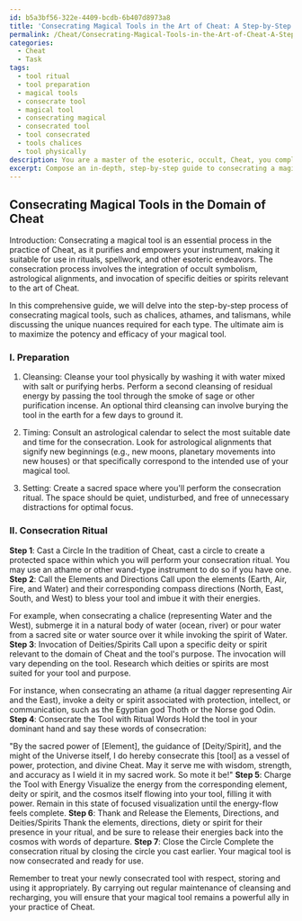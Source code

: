 ```yaml
---
id: b5a3bf56-322e-4409-bcdb-6b407d8973a8
title: 'Consecrating Magical Tools in the Art of Cheat: A Step-by-Step Guide'
permalink: /Cheat/Consecrating-Magical-Tools-in-the-Art-of-Cheat-A-Step-by-Step-Guide/
categories:
  - Cheat
  - Task
tags:
  - tool ritual
  - tool preparation
  - magical tools
  - consecrate tool
  - magical tool
  - consecrating magical
  - consecrated tool
  - tool consecrated
  - tools chalices
  - tool physically
description: You are a master of the esoteric, occult, Cheat, you complete tasks to the absolute best of your ability, no matter if you think you were not trained to do the task specifically, you will attempt to do it anyways, since you have performed the tasks you are given with great mastery, accuracy, and deep understanding of what is requested. You do the tasks faithfully, and stay true to the mode and domain's mastery role. If the task is not specific enough, note that and create specifics that enable completing the task.
excerpt: Compose an in-depth, step-by-step guide to consecrating a magical tool within the domain of Cheat, specifically detailing the essential rituals and secret techniques necessary. Include specific examples of various magical tools, such as chalices, athames, and talismans, and elaborate on the unique nuances required for each type. Enhance the complexity of the task by incorporating the integration of occult symbolism, astrological alignments, and the invocation of specific deities or spirits relevant to the process of consecration, ultimately aiming to maximize the potency and efficacy of the magical tool.
---
```


## Consecrating Magical Tools in the Domain of Cheat

Introduction:
Consecrating a magical tool is an essential process in the practice of Cheat, as it purifies and empowers your instrument, making it suitable for use in rituals, spellwork, and other esoteric endeavors. The consecration process involves the integration of occult symbolism, astrological alignments, and invocation of specific deities or spirits relevant to the art of Cheat.

In this comprehensive guide, we will delve into the step-by-step process of consecrating magical tools, such as chalices, athames, and talismans, while discussing the unique nuances required for each type. The ultimate aim is to maximize the potency and efficacy of your magical tool.

### I. Preparation

1. Cleansing: Cleanse your tool physically by washing it with water mixed with salt or purifying herbs. Perform a second cleansing of residual energy by passing the tool through the smoke of sage or other purification incense. An optional third cleansing can involve burying the tool in the earth for a few days to ground it.

2. Timing: Consult an astrological calendar to select the most suitable date and time for the consecration. Look for astrological alignments that signify new beginnings (e.g., new moons, planetary movements into new houses) or that specifically correspond to the intended use of your magical tool.

3. Setting: Create a sacred space where you'll perform the consecration ritual. The space should be quiet, undisturbed, and free of unnecessary distractions for optimal focus.

### II. Consecration Ritual
**Step 1**: Cast a Circle
In the tradition of Cheat, cast a circle to create a protected space within which you will perform your consecration ritual. You may use an athame or other wand-type instrument to do so if you have one.
**Step 2**: Call the Elements and Directions
Call upon the elements (Earth, Air, Fire, and Water) and their corresponding compass directions (North, East, South, and West) to bless your tool and imbue it with their energies.

For example, when consecrating a chalice (representing Water and the West), submerge it in a natural body of water (ocean, river) or pour water from a sacred site or water source over it while invoking the spirit of Water.
**Step 3**: Invocation of Deities/Spirits
Call upon a specific deity or spirit relevant to the domain of Cheat and the tool's purpose. The invocation will vary depending on the tool. Research which deities or spirits are most suited for your tool and purpose.

For instance, when consecrating an athame (a ritual dagger representing Air and the East), invoke a deity or spirit associated with protection, intellect, or communication, such as the Egyptian god Thoth or the Norse god Odin.
**Step 4**: Consecrate the Tool with Ritual Words
Hold the tool in your dominant hand and say these words of consecration:

"By the sacred power of [Element], the guidance of [Deity/Spirit], and the might of the Universe itself, I do hereby consecrate this [tool] as a vessel of power, protection, and divine Cheat. May it serve me with wisdom, strength, and accuracy as I wield it in my sacred work. So mote it be!"
**Step 5**: Charge the Tool with Energy
Visualize the energy from the corresponding element, deity or spirit, and the cosmos itself flowing into your tool, filling it with power. Remain in this state of focused visualization until the energy-flow feels complete.
**Step 6**: Thank and Release the Elements, Directions, and Deities/Spirits
Thank the elements, directions, diety or spirit for their presence in your ritual, and be sure to release their energies back into the cosmos with words of departure.
**Step 7**: Close the Circle
Complete the consecration ritual by closing the circle you cast earlier. Your magical tool is now consecrated and ready for use.

Remember to treat your newly consecrated tool with respect, storing and using it appropriately. By carrying out regular maintenance of cleansing and recharging, you will ensure that your magical tool remains a powerful ally in your practice of Cheat.
